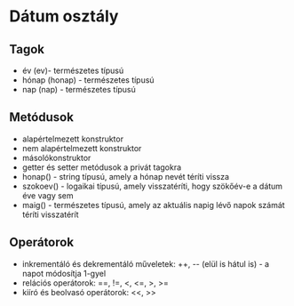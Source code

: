 # Dátum osztály

## Tagok
- év (ev)- természetes típusú
- hónap (honap) - természetes típusú
- nap (nap) - természetes típusú

## Metódusok
- alapértelmezett konstruktor
- nem alapértelmezett konstruktor
- másolókonstruktor
- getter és setter metódusok a privát tagokra
- honap() - string típusú, amely a hónap nevét téríti vissza
- szokoev() - logaikai típusú, amely visszatéríti, hogy szökőév-e a dátum éve vagy sem
- maig() - természetes típusú, amely az aktuális napig lévő napok számát téríti visszatérít

## Operátorok
- inkrementáló és dekrementáló műveletek: ++, -- (elül is hátul is) - a napot módosítja 1-gyel
- relációs operátorok: ==, !=, <, <=, >, >=
- kiíró és beolvasó operátorok: <<, >>
